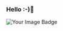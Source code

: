 ### Hello :-)👋

<img src="https://tryhackme-badges.s3.amazonaws.com/vijay.velu.png" alt="Your Image Badge" />
<!--
**vijay-velu/vijay-velu** is a ✨ _special_ ✨ repository because its `README.md` (this file) appears on your GitHub profile.

Here are some ideas to get you started:

- 🔭 I’m currently working on ...
- 🌱 I’m currently learning ...
- 👯 I’m looking to collaborate on ...
- 🤔 I’m looking for help with ...
- 💬 Ask me about ...
- 📫 How to reach me: ...
- 😄 Pronouns: ...
- ⚡ Fun fact: ...
vijay-velu
-->

<p> <img src="https://komarev.com/ghpvc/?username=vijay-velu&label=Profile%20views&color=blueviolet&style=flat" alt="vijay-velu" /> <img src="https://shields.io/endpoint?url=https://wakapi.dev/api/compat/shields/v1/vijay-velu/interval:30_days&color=blueviolet&label=Coding%20stats%20(last 30 days)" /> </p>

[![GitHub Streak](https://streak-stats.demolab.com/?user=vijay-velu&theme=neon-dark)](https://git.io/streak-stats)


<img src="https://github-readme-stats.vercel.app/api?username=vijay-velu&show_icons=true&hide_border=true&theme=radical" />
